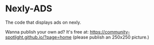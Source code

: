 # Nexly-ADS
The code that displays ads on nexly.

Wanna publish your own ad? It's free at: https://community-spotlight.github.io/?page=home
(please publish an 250x250 picture.)
